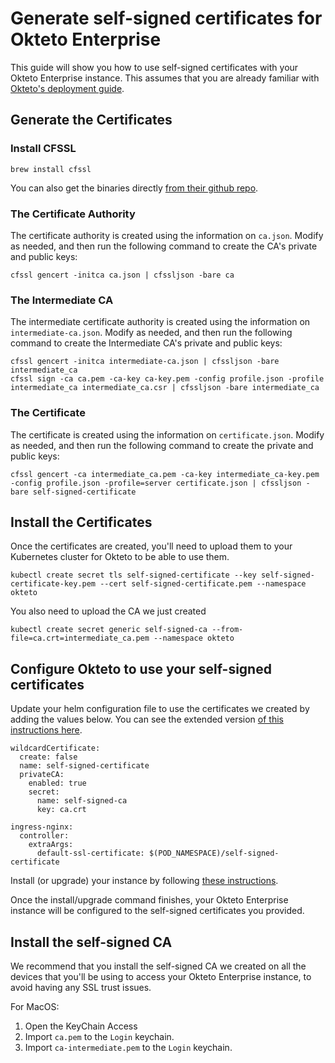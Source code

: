 # Generate self-signed certificates for Okteto Enterprise

This guide will show you how to use self-signed certificates with your Okteto Enterprise instance. This assumes that you are already familiar with [Okteto's deployment guide](https://okteto.com/docs/enterprise/install/deployment/). 

## Generate the Certificates 

### Install CFSSL 

```
brew install cfssl
```

You can also get the binaries directly [from their github repo](https://github.com/cloudflare/cfssl).


### The Certificate Authority

The certificate authority is created using the information on `ca.json`. Modify as needed, and then run the following command to create the CA's private and public keys:

```
cfssl gencert -initca ca.json | cfssljson -bare ca
```

### The Intermediate CA

The intermediate certificate authority is created using the information on `intermediate-ca.json`. Modify as needed, and then run the following command to create the Intermediate CA's private and public keys:

```
cfssl gencert -initca intermediate-ca.json | cfssljson -bare intermediate_ca
cfssl sign -ca ca.pem -ca-key ca-key.pem -config profile.json -profile intermediate_ca intermediate_ca.csr | cfssljson -bare intermediate_ca
```

### The Certificate

The certificate is created using the information on `certificate.json`. Modify as needed, and then run the following command to create the private and public keys:


```
cfssl gencert -ca intermediate_ca.pem -ca-key intermediate_ca-key.pem -config profile.json -profile=server certificate.json | cfssljson -bare self-signed-certificate
```

## Install the Certificates

Once the certificates are created, you'll need to upload them to your Kubernetes cluster for Okteto to be able to use them. 

```
kubectl create secret tls self-signed-certificate --key self-signed-certificate-key.pem --cert self-signed-certificate.pem --namespace okteto
```

You also need to upload the CA we just created

```
kubectl create secret generic self-signed-ca --from-file=ca.crt=intermediate_ca.pem --namespace okteto
```

## Configure Okteto to use your self-signed certificates

Update your helm configuration file to use the certificates we created by adding the values below. You can see the extended version [of this instructions here](https://okteto.com/docs/enterprise/administration/certificates/).

```
wildcardCertificate:
  create: false
  name: self-signed-certificate
  privateCA:
    enabled: true
    secret:
      name: self-signed-ca 
      key: ca.crt
  
ingress-nginx:
  controller:
    extraArgs:
      default-ssl-certificate: $(POD_NAMESPACE)/self-signed-certificate
```

Install (or upgrade) your instance by following [these instructions](https://okteto.com/docs/enterprise/install/deployment/#deploy-the-okteto-enterprise-chart). 

Once the install/upgrade command finishes, your Okteto Enterprise instance will be configured to the self-signed certificates you provided. 

## Install the self-signed CA

We recommend that you install the self-signed CA we created on all the devices that you'll be using to access your Okteto Enterprise instance, to avoid having any SSL trust issues. 

For MacOS:

1. Open the KeyChain Access
1. Import `ca.pem` to the `Login` keychain.
1. Import `ca-intermediate.pem` to the `Login` keychain.